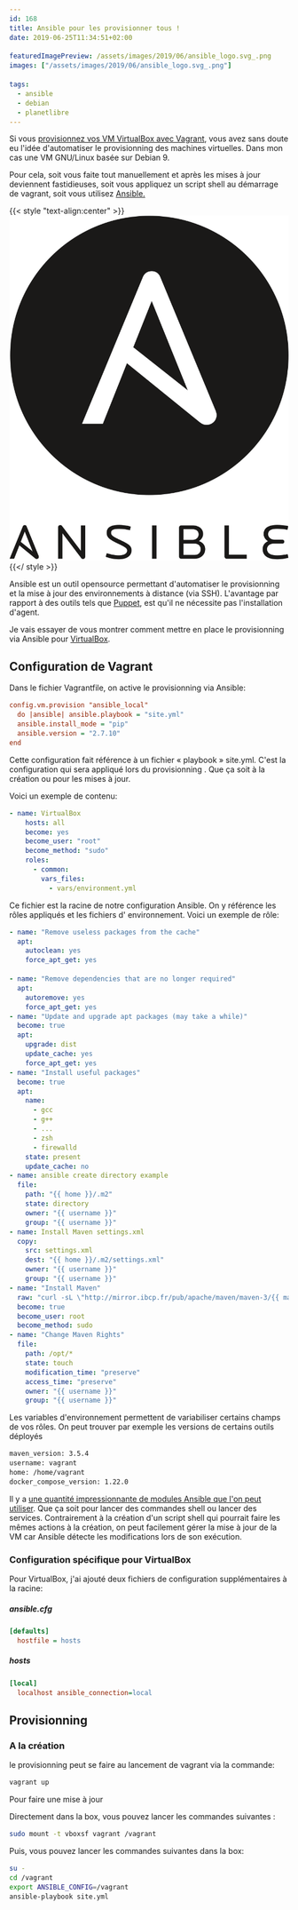```yaml
---
id: 168
title: Ansible pour les provisionner tous !
date: 2019-06-25T11:34:51+02:00

featuredImagePreview: /assets/images/2019/06/ansible_logo.svg_.png
images: ["/assets/images/2019/06/ansible_logo.svg_.png"]

tags:
  - ansible
  - debian
  - planetlibre
---
```

Si vous [provisionnez vos VM VirtualBox avec Vagrant](http://blog.touret.info/2018/03/15/installation-de-vagrant/), vous avez sans doute eu l'idée d'automatiser le provisionning des machines virtuelles. Dans mon cas une VM GNU/Linux basée sur Debian 9.

Pour cela, soit vous faite tout manuellement et après les mises à jour deviennent fastidieuses, soit vous appliquez un script shell au démarrage de vagrant, soit vous utilisez [Ansible.](https://www.ansible.com/)

{{< style "text-align:center" >}}
![ansible](/assets/images/2019/06/ansible_logo.svg_.png)
{{</ style >}}

Ansible est un outil opensource permettant d'automatiser le provisionning et la mise à jour des environnements à distance (via SSH). L'avantage par rapport à des outils tels que [Puppet](https://puppet.com), est qu'il ne nécessite pas l'installation d'agent.

Je vais essayer de vous montrer comment mettre en place le provisionning via Ansible pour [VirtualBox](https://www.virtualbox.org/).

## Configuration de Vagrant

Dans le fichier Vagrantfile, on active le provisionning via Ansible:

```ini
config.vm.provision "ansible_local" 
  do |ansible| ansible.playbook = "site.yml"
  ansible.install_mode = "pip"
  ansible.version = "2.7.10"
end
```


Cette configuration fait référence à un fichier « playbook » site.yml. C'est la configuration qui sera appliqué lors du provisionning . Que ça soit à la création ou pour les mises à jour.

Voici un exemple de contenu:

```yaml
- name: VirtualBox
    hosts: all
    become: yes
    become_user: "root"
    become_method: "sudo"
    roles:
      - common:
        vars_files:
          - vars/environment.yml
```


Ce fichier est la racine de notre configuration Ansible. On y référence les rôles appliqués et les fichiers d' environnement. Voici un exemple de rôle:

```yaml
- name: "Remove useless packages from the cache"
  apt:
    autoclean: yes
    force_apt_get: yes
    
- name: "Remove dependencies that are no longer required"
  apt:
    autoremove: yes
    force_apt_get: yes
- name: "Update and upgrade apt packages (may take a while)"
  become: true
  apt:
    upgrade: dist
    update_cache: yes
    force_apt_get: yes
- name: "Install useful packages"
  become: true
  apt: 
    name:
      - gcc
      - g++
      - ...
      - zsh
      - firewalld
    state: present
    update_cache: no 
- name: ansible create directory example
  file:
    path: "{{ home }}/.m2"
    state: directory
    owner: "{{ username }}"
    group: "{{ username }}"
- name: Install Maven settings.xml
  copy: 
    src: settings.xml
    dest: "{{ home }}/.m2/settings.xml"
    owner: "{{ username }}"
    group: "{{ username }}"
- name: "Install Maven"
  raw: "curl -sL \"http://mirror.ibcp.fr/pub/apache/maven/maven-3/{{ maven_version }}/binaries/apache-maven-{{ maven_version }}-bin.tar.gz\" -o /opt/apache-maven.tar.gz && tar -zxf /opt/apache-maven.tar.gz -C /opt"
  become: true
  become_user: root
  become_method: sudo
- name: "Change Maven Rights"
  file:
    path: /opt/*
    state: touch
    modification_time: "preserve"
    access_time: "preserve"
    owner: "{{ username }}"
    group: "{{ username }}"
```


Les variables d'environnement permettent de variabiliser certains champs de vos rôles. On peut trouver par exemple les versions de certains outils déployés

```bash
maven_version: 3.5.4
username: vagrant
home: /home/vagrant
docker_compose_version: 1.22.0
```


Il y a [une quantité impressionnante de modules Ansible que l'on peut utiliser](https://docs.ansible.com/ansible/latest/modules/modules_by_category.html). Que ça soit pour lancer des commandes shell ou lancer des services. Contrairement à la création d'un script shell qui pourrait faire les mêmes actions à la création, on peut facilement gérer la mise à jour de la VM car Ansible détecte les modifications lors de son exécution.

### Configuration spécifique pour VirtualBox

Pour VirtualBox, j'ai ajouté deux fichiers de configuration supplémentaires à la racine:

##### ansible.cfg

```ini
[defaults]
  hostfile = hosts
```


##### hosts

```ini
[local]
  localhost ansible_connection=local
```


## Provisionning

### A la création

le provisionning peut se faire au lancement de vagrant via la commande:

```bash
vagrant up
```


Pour faire une mise à jour

Directement dans la box, vous pouvez lancer les commandes suivantes :

```bash
sudo mount -t vboxsf vagrant /vagrant
```

Puis, vous pouvez lancer les commandes suivantes dans la box:


```bash
su -
cd /vagrant
export ANSIBLE_CONFIG=/vagrant
ansible-playbook site.yml
```